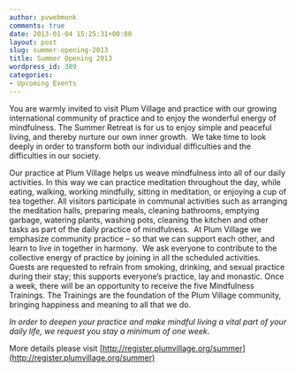 ```yaml
---
author: pvwebmonk
comments: true
date: 2013-01-04 15:25:31+00:00
layout: post
slug: summer-opening-2013
title: Summer Opening 2013
wordpress_id: 389
categories:
- Upcoming Events
---
```


You are warmly invited to visit Plum Village and practice with our growing international community of practice and to enjoy the wonderful energy of mindfulness. The Summer Retreat is for us to enjoy simple and peaceful living, and thereby nurture our own inner growth.  We take time to look deeply in order to transform both our individual difficulties and the difficulties in our society.

Our practice at Plum Village helps us weave mindfulness into all of our daily activities. In this way we can practice meditation throughout the day, while eating, walking, working mindfully, sitting in meditation, or enjoying a cup of tea together. All visitors participate in communal activities such as arranging the meditation halls, preparing meals, cleaning bathrooms, emptying garbage, watering plants, washing pots, cleaning the kitchen and other tasks as part of the daily practice of mindfulness.  At Plum Village we emphasize community practice – so that we can support each other, and learn to live in together in harmony.  We ask everyone to contribute to the collective energy of practice by joining in all the scheduled activities. Guests are requested to refrain from smoking, drinking, and sexual practice during their stay; this supports everyone’s practice, lay and monastic. Once a week, there will be an opportunity to receive the five Mindfulness Trainings. The Trainings are the foundation of the Plum Village community, bringing happiness and meaning to all that we do.

_In order to deepen your practice and make mindful living a vital part of your daily life, we request you stay a minimum of one week_.

More details please visit [http://register.plumvillage.org/summer](http://register.plumvillage.org/summer)

